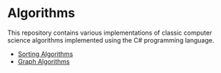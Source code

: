# Algorithms

This repository contains various implementations of classic computer science algorithms implemented using the C# programming language.

* [Sorting Algorithms](./Documentation/Sorting%20Algorithms/README.md)
* [Graph Algorithms](./Documentation/Graph%20Algorithms/README.md)